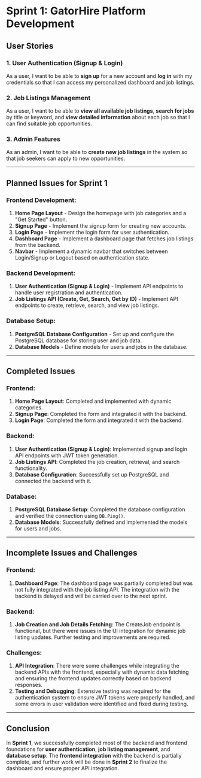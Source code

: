# Sprint 1: GatorHire Platform Development

## User Stories

### 1. User Authentication (Signup & Login)
As a user, I want to be able to **sign up** for a new account and **log in** with my credentials so that I can access my personalized dashboard and job listings.

### 2. Job Listings Management
As a user, I want to be able to **view all available job listings**, **search for jobs** by title or keyword, and **view detailed information** about each job so that I can find suitable job opportunities.

### 3. Admin Features
As an admin, I want to be able to **create new job listings** in the system so that job seekers can apply to new opportunities.

---

## Planned Issues for Sprint 1

### Frontend Development:
1. **Home Page Layout** - Design the homepage with job categories and a "Get Started" button.
2. **Signup Page** - Implement the signup form for creating new accounts.
3. **Login Page** - Implement the login form for user authentication.
4. **Dashboard Page** - Implement a dashboard page that fetches job listings from the backend.
5. **Navbar** - Implement a dynamic navbar that switches between Login/Signup or Logout based on authentication state.

### Backend Development:
1. **User Authentication (Signup & Login)** - Implement API endpoints to handle user registration and authentication.
2. **Job Listings API (Create, Get, Search, Get by ID)** - Implement API endpoints to create, retrieve, search, and view job listings.

### Database Setup:
1. **PostgreSQL Database Configuration** - Set up and configure the PostgreSQL database for storing user and job data.
2. **Database Models** - Define models for users and jobs in the database.

---

## Completed Issues

### Frontend:
1. **Home Page Layout**: Completed and implemented with dynamic categories.
2. **Signup Page**: Completed the form and integrated it with the backend.
3. **Login Page**: Completed the form and integrated it with the backend.

### Backend:
1. **User Authentication (Signup & Login)**: Implemented signup and login API endpoints with JWT token generation.
2. **Job Listings API**: Completed the job creation, retrieval, and search functionality.
3. **Database Configuration**: Successfully set up PostgreSQL and connected the backend with it.

### Database:
1. **PostgreSQL Database Setup**: Completed the database configuration and verified the connection using `DB.Ping()`.
2. **Database Models**: Successfully defined and implemented the models for users and jobs.

---

## Incomplete Issues and Challenges

### Frontend:
1. **Dashboard Page**: The dashboard page was partially completed but was not fully integrated with the job listing API. The integration with the backend is delayed and will be carried over to the next sprint.

### Backend:
1. **Job Creation and Job Details Fetching**: The CreateJob endpoint is functional, but there were issues in the UI integration for dynamic job listing updates. Further testing and improvements are required.

### Challenges:
1. **API Integration**: There were some challenges while integrating the backend APIs with the frontend, especially with dynamic data fetching and ensuring the frontend updates correctly based on backend responses.
2. **Testing and Debugging**: Extensive testing was required for the authentication system to ensure JWT tokens were properly handled, and some errors in user validation were identified and fixed during testing.

---

## Conclusion

In **Sprint 1**, we successfully completed most of the backend and frontend foundations for **user authentication**, **job listing management**, and **database setup**. The **frontend integration** with the backend is partially complete, and further work will be done in **Sprint 2** to finalize the dashboard and ensure proper API integration.
